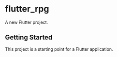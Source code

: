 # flutter_rpg

A new Flutter project.

## Getting Started

This project is a starting point for a Flutter application.

